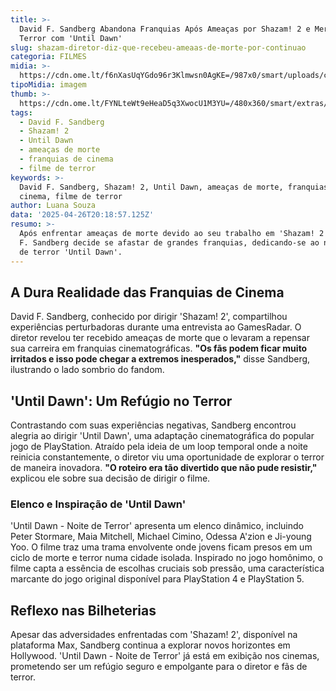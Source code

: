 ```yaml
---
title: >-
  David F. Sandberg Abandona Franquias Após Ameaças por Shazam! 2 e Mergulha no
  Terror com 'Until Dawn'
slug: shazam-diretor-diz-que-recebeu-ameaas-de-morte-por-continuao
categoria: FILMES
midia: >-
  https://cdn.ome.lt/f6nXasUqYGdo96r3Klmwsn0AgKE=/987x0/smart/uploads/conteudo/fotos/shazam_bb7N4nz.jpg
tipoMidia: imagem
thumb: >-
  https://cdn.ome.lt/FYNLteWt9eHeaD5q3XwocU1M3YU=/480x360/smart/extras/conteudos/shazam_FoXJ0Ln.jpg
tags:
  - David F. Sandberg
  - Shazam! 2
  - Until Dawn
  - ameaças de morte
  - franquias de cinema
  - filme de terror
keywords: >-
  David F. Sandberg, Shazam! 2, Until Dawn, ameaças de morte, franquias de
  cinema, filme de terror
author: Luana Souza
data: '2025-04-26T20:18:57.125Z'
resumo: >-
  Após enfrentar ameaças de morte devido ao seu trabalho em 'Shazam! 2', David
  F. Sandberg decide se afastar de grandes franquias, dedicando-se ao novo filme
  de terror 'Until Dawn'.
---
```


## A Dura Realidade das Franquias de Cinema

David F. Sandberg, conhecido por dirigir 'Shazam! 2', compartilhou experiências perturbadoras durante uma entrevista ao GamesRadar. O diretor revelou ter recebido ameaças de morte que o levaram a repensar sua carreira em franquias cinematográficas. **"Os fãs podem ficar muito irritados e isso pode chegar a extremos inesperados,"** disse Sandberg, ilustrando o lado sombrio do fandom.

## 'Until Dawn': Um Refúgio no Terror

Contrastando com suas experiências negativas, Sandberg encontrou alegria ao dirigir 'Until Dawn', uma adaptação cinematográfica do popular jogo de PlayStation. Atraído pela ideia de um loop temporal onde a noite reinicia constantemente, o diretor viu uma oportunidade de explorar o terror de maneira inovadora. **"O roteiro era tão divertido que não pude resistir,"** explicou ele sobre sua decisão de dirigir o filme.

### Elenco e Inspiração de 'Until Dawn'

'Until Dawn - Noite de Terror' apresenta um elenco dinâmico, incluindo Peter Stormare, Maia Mitchell, Michael Cimino, Odessa A'zion e Ji-young Yoo. O filme traz uma trama envolvente onde jovens ficam presos em um ciclo de morte e terror numa cidade isolada. Inspirado no jogo homônimo, o filme capta a essência de escolhas cruciais sob pressão, uma característica marcante do jogo original disponível para PlayStation 4 e PlayStation 5.

## Reflexo nas Bilheterias

Apesar das adversidades enfrentadas com 'Shazam! 2', disponível na plataforma Max, Sandberg continua a explorar novos horizontes em Hollywood. 'Until Dawn - Noite de Terror' já está em exibição nos cinemas, prometendo ser um refúgio seguro e empolgante para o diretor e fãs de terror.
